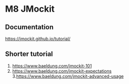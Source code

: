 # M8 JMockit

## Documentation
https://jmockit.github.io/tutorial/

## Shorter tutorial 
1. https://www.baeldung.com/jmockit-101
2. https://www.baeldung.com/jmockit-expectations
3.https://www.baeldung.com/jmockit-advanced-usage